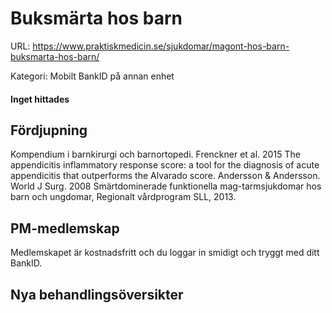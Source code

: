 # Buksmärta hos barn

URL: https://www.praktiskmedicin.se/sjukdomar/magont-hos-barn-buksmarta-hos-barn/



Kategori: Mobilt BankID på annan enhet

#### Inget hittades

## Fördjupning

Kompendium i barnkirurgi och barnortopedi. Frenckner et al. 2015
The appendicitis inflammatory response score: a tool for the diagnosis of acute appendicitis that outperforms the Alvarado score. Andersson & Andersson. World J Surg. 2008
Smärtdominerade funktionella mag-tarmsjukdomar hos barn och ungdomar, Regionalt vårdprogram SLL, 2013.

## PM-medlemskap

Medlemskapet är kostnadsfritt och du loggar in smidigt och tryggt med ditt BankID.

## Nya behandlingsöversikter

